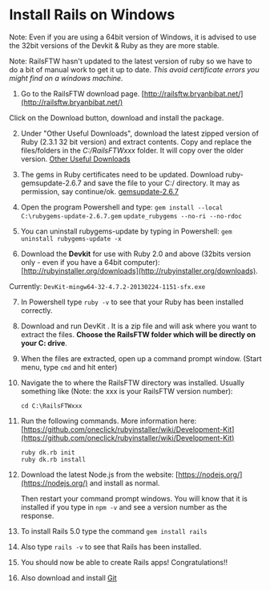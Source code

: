 # Install Rails on Windows

Note: Even if you are using a 64bit version of Windows, it is advised to use the 32bit versions of the Devkit & Ruby as they are more stable.

Note: RailsFTW hasn't updated to the latest version of ruby so we have to do a bit of manual work to get it up to date. *This avoid certificate errors you might find on a windows machine.*

01. Go to the RailsFTW download page. [http://railsftw.bryanbibat.net/](http://railsftw.bryanbibat.net/)

  Click on the Download button, download and install the package.

02. Under "Other Useful Downloads", download the latest zipped version of Ruby (2.3.1 32 bit version) and extract contents. Copy and replace the files/folders in the *C:/RailsFTWxxx* folder. It will copy over the older version.
[Other Useful Downloads](http://rubyinstaller.org/downloads)

03. The gems in Ruby certificates need to be updated. Download ruby-gemsupdate-2.6.7 and save the file to your C:/ directory. It may as permission, say continue/ok.
[gemsupdate-2.6.7](https://rubygems.org/downloads/rubygems-update-2.6.7.gem)

04. Open the program Powershell and type:
            ```
            gem install --local C:\rubygems-update-2.6.7.gem
            ```
            ```
            update_rubygems --no-ri --no-rdoc
            ```

05. You can uninstall rubygems-update by typing in Powershell:
`gem uninstall rubygems-update -x`

06. Download the **Devkit** for use with Ruby 2.0 and above (32bits version only - even if you have a 64bit computer): [http://rubyinstaller.org/downloads](http://rubyinstaller.org/downloads).

  Currently: `DevKit-mingw64-32-4.7.2-20130224-1151-sfx.exe`

07. In Powershell type `ruby -v` to see that your Ruby has been installed correctly.

08. Download and run DevKit . It is a zip file and will ask where you want to extract the files. **Choose the RailsFTW folder which will be directly on your C: drive**.

09. When the files are extracted, open up a command prompt window. (Start menu, type `cmd` and hit enter)

10. Navigate the to where the RailsFTW directory was installed. Usually something like (Note: the xxx is your RailsFTW version number):
    ```
    cd C:\RailsFTWxxx
    ```


11. Run the following commands. More information here: [https://github.com/oneclick/rubyinstaller/wiki/Development-Kit](https://github.com/oneclick/rubyinstaller/wiki/Development-Kit)
    ```
    ruby dk.rb init
    ruby dk.rb install
    ```

12. Download the latest Node.js from the website: [https://nodejs.org/](https://nodejs.org/) and install as normal.

    Then restart your command prompt windows. You will know that it is installed if you type in `npm -v` and see a version number as the response.

13. To install Rails 5.0 type the command `gem install rails`

14. Also type `rails -v` to see that Rails has been installed.


15. You should now be able to create Rails apps! Congratulations!!

16. Also download and install [Git](https://git-scm.com/)
